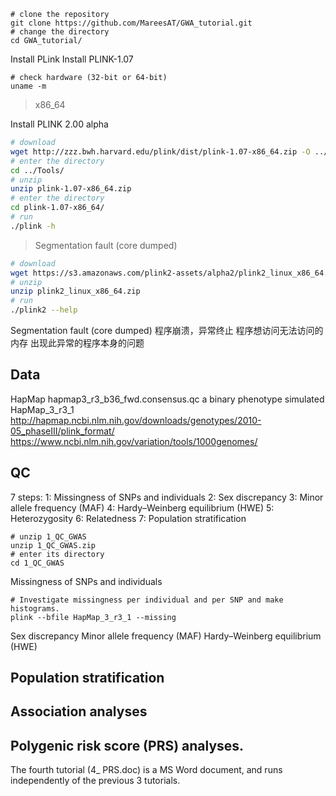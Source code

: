 ```
# clone the repository
git clone https://github.com/MareesAT/GWA_tutorial.git
# change the directory
cd GWA_tutorial/
```
Install PLink
Install 	PLINK-1.07
```
# check hardware (32-bit or 64-bit)
uname -m
```
>x86_64

Install PLINK 2.00 alpha
```bash
# download
wget http://zzz.bwh.harvard.edu/plink/dist/plink-1.07-x86_64.zip -O ../Tools/plink-1.07-x86_64.zip
# enter the directory
cd ../Tools/
# unzip
unzip plink-1.07-x86_64.zip
# enter the directory
cd plink-1.07-x86_64/
# run
./plink -h
```
>Segmentation fault (core dumped)

```bash
# download
wget https://s3.amazonaws.com/plink2-assets/alpha2/plink2_linux_x86_64.zip
# unzip
unzip plink2_linux_x86_64.zip
# run
./plink2 --help
```
Segmentation fault (core dumped)
程序崩溃，异常终止
程序想访问无法访问的内存
出现此异常的程序本身的问题
## Data
HapMap
hapmap3_r3_b36_fwd.consensus.qc
a binary phenotype simulated
HapMap_3_r3_1
http://hapmap.ncbi.nlm.nih.gov/downloads/genotypes/2010-05_phaseIII/plink_format/ 
https://www.ncbi.nlm.nih.gov/variation/tools/1000genomes/
## QC
7 steps:
1: Missingness of SNPs and individuals
2: Sex discrepancy
3: Minor allele frequency (MAF)
4: Hardy–Weinberg equilibrium (HWE)
5: Heterozygosity
6: Relatedness
7: Population stratification
```
# unzip 1_QC_GWAS
unzip 1_QC_GWAS.zip 
# enter its directory
cd 1_QC_GWAS
```
Missingness of SNPs and individuals
```
# Investigate missingness per individual and per SNP and make histograms.
plink --bfile HapMap_3_r3_1 --missing
```
Sex discrepancy
Minor allele frequency (MAF)
Hardy–Weinberg equilibrium (HWE)
## Population stratification
## Association analyses
## Polygenic risk score (PRS) analyses.
The fourth tutorial (4_ PRS.doc) is a MS Word document, and runs independently of the previous 3 tutorials.
<!--stackedit_data:
eyJoaXN0b3J5IjpbLTYyMjQ2NzIyMSwtNDM4OTI4MjI0LDYwNz
g4MDI2NiwtNTExNDAyMzcyLC00MzkxMzk4NzUsLTE2NTkxNzQz
MjksMzMxOTM3NTEsLTUyMTAyNjY4NCwxMzk1NDA5MDIzLC01MD
kwNTUwNzcsLTE2ODQ1MzI5NTUsLTU1ODg3ODgwOCwtMzczNDA3
NDcsMjA3MDIyNTM4OCwtMTQxMDE2NDIyNCwtNTc4OTA4MTk1XX
0=
-->